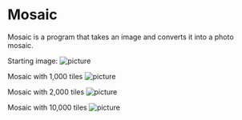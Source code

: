 # Mosaic

Mosaic is a program that takes an image and converts it into a photo mosaic.

Starting image:
![picture](https://cloud.githubusercontent.com/assets/1471917/19137134/ad9df3e0-8b3f-11e6-832a-cce33f762927.jpg)

Mosaic with 1,000 tiles
![picture](https://cloud.githubusercontent.com/assets/1471917/19137135/ad9e3670-8b3f-11e6-8a39-9b7daecf18ce.jpg)

Mosaic with 2,000 tiles
![picture](https://cloud.githubusercontent.com/assets/1471917/19137136/ada0b68e-8b3f-11e6-804b-041478f07431.jpg)

Mosaic with 10,000 tiles
![picture](https://cloud.githubusercontent.com/assets/1471917/19137133/ad9de90e-8b3f-11e6-92fa-71822e23d84c.jpg)
